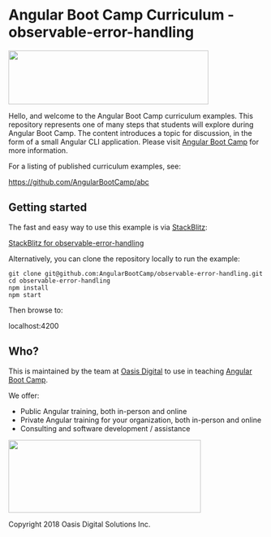 # Angular Boot Camp Curriculum - observable-error-handling

<img src="https://angularbootcamp.com/images/angular-boot-camp-logo.svg" width="394" height="106" />

Hello, and welcome to the Angular Boot Camp curriculum examples. This repository
represents one of many steps that students will explore during Angular Boot
Camp. The content introduces a topic for discussion, in the form of a small
Angular CLI application. Please visit
[Angular Boot Camp](https://angularbootcamp.com/)
for more information.

For a listing of published curriculum examples, see:

https://github.com/AngularBootCamp/abc

## Getting started

The fast and easy way to use this example is via
[StackBlitz](https://stackblitz.io/):

[StackBlitz for observable-error-handling](https://stackblitz.io/github/AngularBootCamp/observable-error-handling)

Alternatively, you can clone the repository locally to run the example:

```
git clone git@github.com:AngularBootCamp/observable-error-handling.git
cd observable-error-handling
npm install
npm start
```

Then browse to:

localhost:4200

## Who?

This is maintained by the team at
[Oasis Digital](https://oasisdigital.com/)
to use in teaching
[Angular Boot Camp](https://angularbootcamp.com/).

We offer:

* Public Angular training, both in-person and online
* Private Angular training for your organization, both in-person and online
* Consulting and software development / assistance

<img src="https://oasisdigital.com/images/od-logo.svg" width="379" height="143" />

Copyright 2018 Oasis Digital Solutions Inc.
